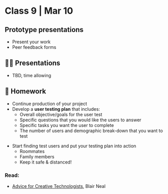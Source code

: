 # Class 9 | Mar 10

## Prototype presentations

- Present your work
- Peer feedback forms

## 👨‍🏫 Presentations

* TBD, time allowing

## 📝 Homework

* Continue production of your project
* Develop a **user testing plan** that includes:
  - Overall objective/goals for the user test
  - Specific questions that you would like the users to answer
  - Specific tasks you want the user to complete
  - The number of users and demographic break-down that you want to test
- Start finding test users and put your testing plan into action
  - Roommates
  - Family members
  - Keep it safe & distanced!

### Read:

- [Advice for Creative Technologists](https://medium.com/@laserpilot/advice-for-creative-technologists-21f3f220b2), Blair Neal
